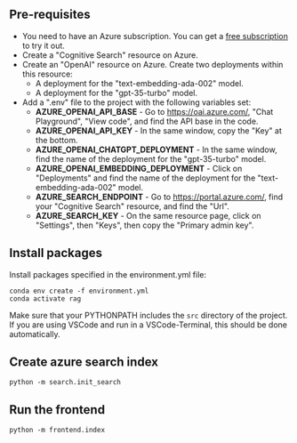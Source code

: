 ## Pre-requisites
- You need to have an Azure subscription. You can get a [free subscription](https://azure.microsoft.com/en-us/free) to try it out.
- Create a "Cognitive Search" resource on Azure.
- Create an "OpenAI" resource on Azure. Create two deployments within this resource: 
    - A deployment for the "text-embedding-ada-002" model.
    - A deployment for the "gpt-35-turbo" model.
- Add a ".env" file to the project with the following variables set:
    - **AZURE_OPENAI_API_BASE** - Go to https://oai.azure.com/, "Chat Playground", "View code", and find the API base in the code.
    - **AZURE_OPENAI_API_KEY** - In the same window, copy the "Key" at the bottom.
    - **AZURE_OPENAI_CHATGPT_DEPLOYMENT** - In the same window, find the name of the deployment for the "gpt-35-turbo" model.
    - **AZURE_OPENAI_EMBEDDING_DEPLOYMENT** - Click on "Deployments" and find the name of the deployment for the "text-embedding-ada-002" model.
    - **AZURE_SEARCH_ENDPOINT** - Go to https://portal.azure.com/, find your "Cognitive Search" resource, and find the "Url".
    - **AZURE_SEARCH_KEY** - On the same resource page, click on "Settings", then "Keys", then copy the "Primary admin key".

## Install packages

Install packages specified in the environment.yml file:

```
conda env create -f environment.yml
conda activate rag
```

Make sure that your PYTHONPATH includes the `src` directory of the project. If you are using VSCode and run in a VSCode-Terminal, this should be done automatically.

## Create azure search index

```
python -m search.init_search
```

## Run the frontend

```
python -m frontend.index
```
